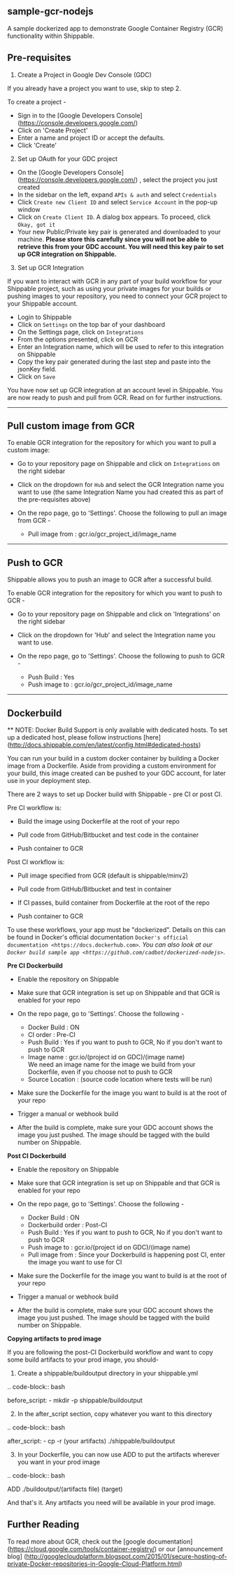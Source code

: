 
## sample-gcr-nodejs

A sample dockerized app to demonstrate Google Container Registry (GCR) functionality within Shippable.

## Pre-requisites 

1. Create a Project in Google Dev Console (GDC)

If you already have a project you want to use, skip to step 2.

To create a project -

* Sign in to the [Google Developers Console] (https://console.developers.google.com/)
* Click on 'Create Project'
* Enter a name and project ID or accept the defaults.
* Click 'Create'

2. Set up OAuth for your GDC project

* On the [Google Developers Console] (https://console.developers.google.com/) , select the project you just created
* In the sidebar on the left, expand `APIs & auth` and select `Credentials`
* Click `Create new Client ID` and select `Service Account` in the pop-up window
* Click on `Create Client ID`. A dialog box appears. To proceed, click `Okay, got it`
* Your new Public/Private key pair is generated and downloaded to your machine. **Please store this carefully since you will not be able to retrieve this from your GDC account. You will need this key pair to set up GCR integration on Shippable.**

3. Set up GCR Integration 

If you want to interact with GCR in any part of your build workflow for your Shippable project, such as using your private images for your builds or pushing images to your repository, you need to connect your GCR project to your Shippable account. 

* Login to Shippable
* Click on `Settings` on the top bar of your dashboard
* On the Settings page, click on `Integrations`
* From the options presented, click on GCR
* Enter an Integration name, which will be used to refer to this integration on Shippable
* Copy the key pair generated during the last step and paste into the jsonKey field.
* Click on `Save`

You have now set up GCR integration at an account level in Shippable. You are now ready to push and pull from GCR. Read on for further instructions. 

-------

## Pull custom image from GCR

To enable GCR integration for the repository for which you want to pull a custom image:

* Go to your repository page on Shippable and click on `Integrations` on the right sidebar
* Click on the dropdown for `Hub` and select the GCR Integration name you want to use (the same Integration Name you had created this as part of the pre-requisites above)
* On the repo page, go to 'Settings'. Choose the following to pull an image from GCR -

  * Pull image from : gcr.io/gcr_project_id/image_name

-------

## Push to GCR

Shippable allows you to push an image to GCR after a successful build. 

To enable GCR integration for the repository for which you want to push to GCR -

* Go to your repository page on Shippable and click on 'Integrations' on the right sidebar
* Click on the dropdown for 'Hub' and select the Integration name you want to use.
* On the repo page, go to 'Settings'. Choose the following to push to GCR -

  * Push Build : Yes
  * Push image to : gcr.io/gcr_project_id/image_name

-------

## Dockerbuild

** NOTE: 
  Docker Build Support is only available with dedicated hosts. To set up a dedicated host, please follow instructions [here] (http://docs.shippable.com/en/latest/config.html#dedicated-hosts)

You can run your build in a custom docker container by building a Docker image from a Dockerfile. Aside from providing a custom environment for your build, this image created can be pushed to your GDC account, for later use in your deployment step.

There are 2 ways to set up Docker build with Shippable - pre CI or post CI. 

Pre CI workflow is:

* Build the image using Dockerfile at the root of your repo

* Pull code from GitHub/Bitbucket and test code in the container

* Push container to GCR

Post CI workflow is:

* Pull image specified from GCR (default is shippable/minv2)

* Pull code from GitHub/Bitbucket and test in container

* If CI passes, build container from Dockerfile at the root of the repo

* Push container to GCR

To use these workflows, your app must be "dockerized". Details on this can be found in Docker's official documentation `Docker's official documentation <https://docs.dockerhub.com>`_. You can also look at our `Docker build sample app <https://github.com/cadbot/dockerized-nodejs>`_. 

**Pre CI Dockerbuild**

* Enable the repository on Shippable
* Make sure that GCR integration is set up on Shippable and that GCR is enabled for your repo
* On the repo page, go to 'Settings'. Choose the following -

  * Docker Build : ON
  * CI order : Pre-CI
  * Push Build : Yes if you want to push to GCR, No if you don't want to push to GCR 
  * Image name : gcr.io/(project id on GDC)/(image name)  
    We need an image name for the image we build from your Dockerfile, even if you choose not to push to GCR
  * Source Location : (source code location where tests will be run)
  
* Make sure the Dockerfile for the image you want to build is at the root of your repo
* Trigger a manual or webhook build
* After the build is complete, make sure your GDC account shows the image you just pushed. The image should be tagged with the build number on Shippable.

**Post CI Dockerbuild**

* Enable the repository on Shippable
* Make sure that GCR integration is set up on Shippable and that GCR is enabled for your repo
* On the repo page, go to 'Settings'. Choose the following -

  * Docker Build : ON
  * Dockerbuild order : Post-CI
  * Push Build : Yes if you want to push to GCR, No if you don't want to push to GCR 
  * Push image to : gcr.io/(project id on GDC)/(image name)  
  * Pull image from : Since your Dockerbuild is happening post CI, enter the image you want to use for CI

* Make sure the Dockerfile for the image you want to build is at the root of your repo
* Trigger a manual or webhook build
* After the build is complete, make sure your GDC account shows the image you just pushed. The image should be tagged with the build number on Shippable.

**Copying artifacts to prod image**

If you are following the post-CI Dockerbuild workflow and  want to copy some build artifacts to your prod image, you should-

1. Create a shippable/buildoutput directory in your shippable.yml

.. code-block:: bash

  before_script:
    - mkdir -p shippable/buildoutput

2. In the after_script section, copy whatever you want to this directory

.. code-block:: bash

  after_script:
    - cp -r (your artifacts) ./shippable/buildoutput

3. In your Dockerfile, you can now use ADD to put the artifacts wherever you want in your prod image

.. code-block:: bash

  ADD ./buildoutput/(artifacts file) (target)

And that's it. Any artifacts you need will be available in your prod image.

## Further Reading

To read more about GCR, check out the [google documentation] (https://cloud.google.com/tools/container-registry/) or our [announcement blog] (http://googlecloudplatform.blogspot.com/2015/01/secure-hosting-of-private-Docker-repositories-in-Google-Cloud-Platform.html)
